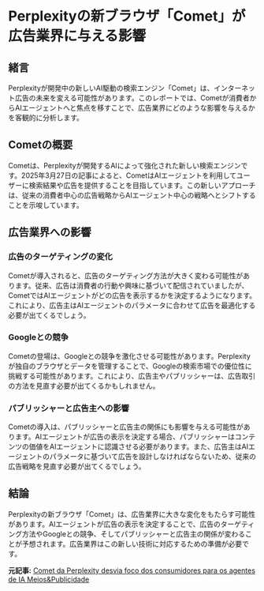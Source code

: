 # Perplexityの新ブラウザ「Comet」が広告業界に与える影響

## 緒言

Perplexityが開発中の新しいAI駆動の検索エンジン「Comet」は、インターネット広告の未来を変える可能性があります。このレポートでは、Cometが消費者からAIエージェントへと焦点を移すことで、広告業界にどのような影響を与えるかを客観的に分析します。

## Cometの概要

Cometは、Perplexityが開発するAIによって強化された新しい検索エンジンです。2025年3月27日の記事によると、CometはAIエージェントを利用してユーザーに検索結果や広告を提供することを目指しています。この新しいアプローチは、従来の消費者中心の広告戦略からAIエージェント中心の戦略へとシフトすることを示唆しています。

## 広告業界への影響

### 広告のターゲティングの変化

Cometが導入されると、広告のターゲティング方法が大きく変わる可能性があります。従来、広告は消費者の行動や興味に基づいて配信されていましたが、CometではAIエージェントがどの広告を表示するかを決定するようになります。これにより、広告主はAIエージェントのパラメータに合わせて広告を最適化する必要が出てくるでしょう。

### Googleとの競争

Cometの登場は、Googleとの競争を激化させる可能性があります。Perplexityが独自のブラウザとデータを管理することで、Googleの検索市場での優位性に挑戦する可能性があります。これにより、広告主やパブリッシャーは、広告取引の方法を見直す必要が出てくるかもしれません。

### パブリッシャーと広告主への影響

Cometの導入は、パブリッシャーと広告主の関係にも影響を与える可能性があります。AIエージェントが広告の表示を決定する場合、パブリッシャーはコンテンツの価値をAIエージェントに認識させる必要があります。また、広告主はAIエージェントのパラメータに基づいて広告を設計しなければならないため、従来の広告戦略を見直す必要が出てくるでしょう。

## 結論

Perplexityの新ブラウザ「Comet」は、広告業界に大きな変化をもたらす可能性があります。AIエージェントが広告の表示を決定することで、広告のターゲティング方法やGoogleとの競争、そしてパブリッシャーと広告主の関係が変わることが予想されます。広告業界はこの新しい技術に対応するための準備が必要です。

**元記事:** [Comet da Perplexity desvia foco dos consumidores para os agentes de IA Meios&Publicidade](https://www.meiosepublicidade.pt/2025/03/27/comet-da-perplexity-podera-alterar-o-percurso-da-publicidade-na-internet)
